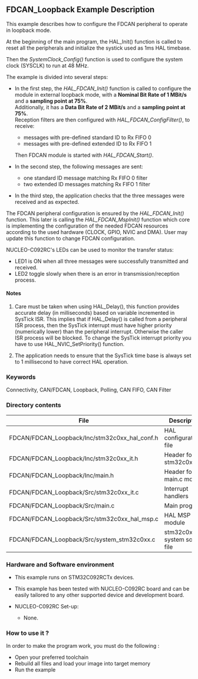 ## <b>FDCAN_Loopback Example Description</b>

This example describes how to configure the FDCAN peripheral to  operate in loopback mode.

At the beginning of the main program, the HAL_Init() function is called to reset
all the peripherals and initialize the systick used as 1ms HAL timebase.

Then the *SystemClock_Config()* function is used to configure the system clock (SYSCLK) to run at 48 MHz.

The example is divided into several steps:<br>

  - In the first step, the *HAL_FDCAN_Init()* function is called to configure the module in external loopback mode,  with a **Nominal Bit Rate of 1 MBit/s** and a **sampling point at 75%**.<br>
    Additionally, it has a **Data Bit Rate of 2 MBit/s** and a **sampling point at 75%**.<br>
    Reception filters are then configured with *HAL_FDCAN_ConfigFilter()*, to receive:<br>
      - messages with pre-defined standard ID to Rx FIFO 0<br>
      - messages with pre-defined extended ID to Rx FIFO 1<br>

    Then FDCAN module is started with *HAL_FDCAN_Start()*.<br>
  - In the second step, the following messages are sent:<br>
      - one standard ID message matching Rx FIFO 0 filter<br>
      - two extended ID messages matching Rx FIFO 1 filter<br>
  - In the third step, the application checks that the three messages were received and as expected.


The FDCAN peripheral configuration is ensured by the *HAL_FDCAN_Init()* function.
This later is calling the *HAL_FDCAN_MspInit()* function which core is implementing
the configuration of the needed FDCAN resources according to the used hardware (CLOCK, GPIO, NVIC and DMA).
User may update this function to change FDCAN configuration.


NUCLEO-C092RC's LEDs can be used to monitor the transfer status:

  - LED1 is ON when all three messages were successfully transmitted and received.
  - LED2 toggle slowly when there is an error in transmission/reception process.

#### <b>Notes</b>

 1. Care must be taken when using HAL_Delay(), this function provides accurate delay (in milliseconds)
    based on variable incremented in SysTick ISR. This implies that if HAL_Delay() is called from
    a peripheral ISR process, then the SysTick interrupt must have higher priority (numerically lower)
    than the peripheral interrupt. Otherwise the caller ISR process will be blocked.
    To change the SysTick interrupt priority you have to use HAL_NVIC_SetPriority() function.

 2. The application needs to ensure that the SysTick time base is always set to 1 millisecond
    to have correct HAL operation.

### <b>Keywords</b>

Connectivity, CAN/FDCAN, Loopback, Polling, CAN FIFO, CAN Filter

### <b>Directory contents</b>

File | Description
 --- | ---
FDCAN/FDCAN_Loopback/Inc/stm32c0xx_hal_conf.h   | HAL configuration file
FDCAN/FDCAN_Loopback/Inc/stm32c0xx_it.h         | Header for stm32c0xx_it.c
FDCAN/FDCAN_Loopback/Inc/main.h                 | Header for main.c module
FDCAN/FDCAN_Loopback/Src/stm32c0xx_it.c         | Interrupt handlers
FDCAN/FDCAN_Loopback/Src/main.c                 | Main program
FDCAN/FDCAN_Loopback/Src/stm32c0xx_hal_msp.c    | HAL MSP module
FDCAN/FDCAN_Loopback/Src/system_stm32c0xx.c     | stm32c0xx system source file

### <b>Hardware and Software environment</b>

  - This example runs on STM32C092RCTx devices.

  - This example has been tested with NUCLEO-C092RC board and can be
    easily tailored to any other supported device and development board.

  - NUCLEO-C092RC Set-up:
    - None.
    

### <b>How to use it ?</b>

In order to make the program work, you must do the following :

  - Open your preferred toolchain
  - Rebuild all files and load your image into target memory
  - Run the example
